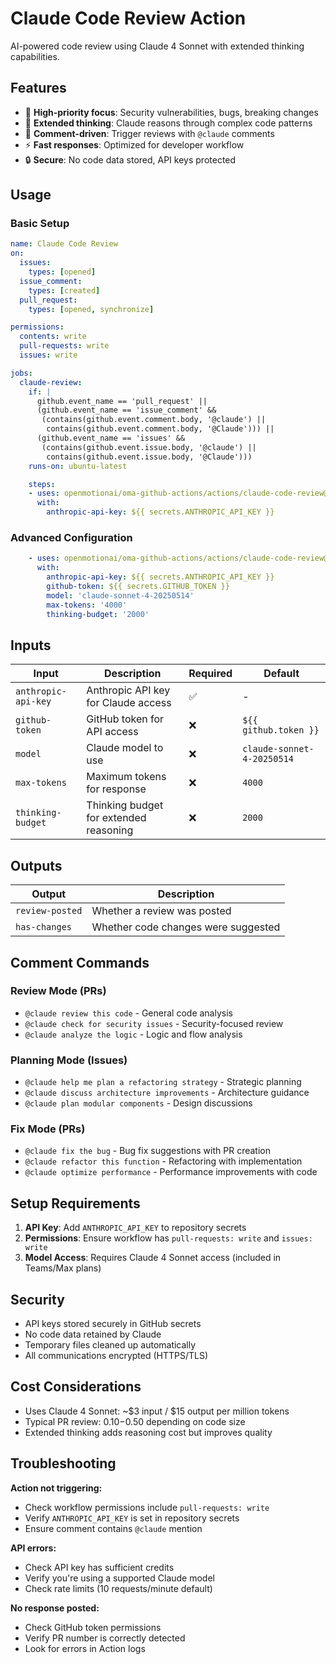 # Claude Code Review Action

AI-powered code review using Claude 4 Sonnet with extended thinking capabilities.

## Features

- 🚨 **High-priority focus**: Security vulnerabilities, bugs, breaking changes
- 🧠 **Extended thinking**: Claude reasons through complex code patterns
- 💬 **Comment-driven**: Trigger reviews with `@claude` comments
- ⚡ **Fast responses**: Optimized for developer workflow
- 🔒 **Secure**: No code data stored, API keys protected

## Usage

### Basic Setup

```yaml
name: Claude Code Review
on:
  issues:
    types: [opened]
  issue_comment:
    types: [created]
  pull_request:
    types: [opened, synchronize]

permissions:
  contents: write
  pull-requests: write
  issues: write

jobs:
  claude-review:
    if: |
      github.event_name == 'pull_request' ||
      (github.event_name == 'issue_comment' &&
       (contains(github.event.comment.body, '@claude') ||
        contains(github.event.comment.body, '@Claude'))) ||
      (github.event_name == 'issues' &&
       (contains(github.event.issue.body, '@claude') ||
        contains(github.event.issue.body, '@Claude')))
    runs-on: ubuntu-latest

    steps:
    - uses: openmotionai/oma-github-actions/actions/claude-code-review@main
      with:
        anthropic-api-key: ${{ secrets.ANTHROPIC_API_KEY }}
```

### Advanced Configuration

```yaml
    - uses: openmotionai/oma-github-actions/actions/claude-code-review@main
      with:
        anthropic-api-key: ${{ secrets.ANTHROPIC_API_KEY }}
        github-token: ${{ secrets.GITHUB_TOKEN }}
        model: 'claude-sonnet-4-20250514'
        max-tokens: '4000'
        thinking-budget: '2000'
```

## Inputs

| Input | Description | Required | Default |
|-------|-------------|----------|---------|
| `anthropic-api-key` | Anthropic API key for Claude access | ✅ | - |
| `github-token` | GitHub token for API access | ❌ | `${{ github.token }}` |
| `model` | Claude model to use | ❌ | `claude-sonnet-4-20250514` |
| `max-tokens` | Maximum tokens for response | ❌ | `4000` |
| `thinking-budget` | Thinking budget for extended reasoning | ❌ | `2000` |

## Outputs

| Output | Description |
|--------|-------------|
| `review-posted` | Whether a review was posted |
| `has-changes` | Whether code changes were suggested |

## Comment Commands

### Review Mode (PRs)
- `@claude review this code` - General code analysis
- `@claude check for security issues` - Security-focused review
- `@claude analyze the logic` - Logic and flow analysis

### Planning Mode (Issues)
- `@claude help me plan a refactoring strategy` - Strategic planning
- `@claude discuss architecture improvements` - Architecture guidance
- `@claude plan modular components` - Design discussions

### Fix Mode (PRs)
- `@claude fix the bug` - Bug fix suggestions with PR creation
- `@claude refactor this function` - Refactoring with implementation
- `@claude optimize performance` - Performance improvements with code

## Setup Requirements

1. **API Key**: Add `ANTHROPIC_API_KEY` to repository secrets
2. **Permissions**: Ensure workflow has `pull-requests: write` and `issues: write`
3. **Model Access**: Requires Claude 4 Sonnet access (included in Teams/Max plans)

## Security

- API keys stored securely in GitHub secrets
- No code data retained by Claude
- Temporary files cleaned up automatically
- All communications encrypted (HTTPS/TLS)

## Cost Considerations

- Uses Claude 4 Sonnet: ~$3 input / $15 output per million tokens
- Typical PR review: $0.10-$0.50 depending on code size
- Extended thinking adds reasoning cost but improves quality

## Troubleshooting

**Action not triggering:**
- Check workflow permissions include `pull-requests: write`
- Verify `ANTHROPIC_API_KEY` is set in repository secrets
- Ensure comment contains `@claude` mention

**API errors:**
- Check API key has sufficient credits
- Verify you're using a supported Claude model
- Check rate limits (10 requests/minute default)

**No response posted:**
- Check GitHub token permissions
- Verify PR number is correctly detected
- Look for errors in Action logs